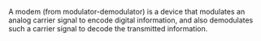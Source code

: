 A modem (from modulator-demodulator) is a device that modulates an analog carrier signal to encode digital information, and also demodulates such a carrier signal to decode the transmitted information.